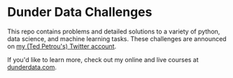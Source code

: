 # Dunder Data Challenges

This repo contains problems and detailed solutions to a variety of python, data science, and machine learning tasks. These challenges are announced on [my (Ted Petrou's) Twitter account][0].

If you'd like to learn more, check out my online and live courses at [dunderdata.com][1].

[0]: https://www.twitter.com/TedPetrou
[1]: https://www.dunderdata.com
